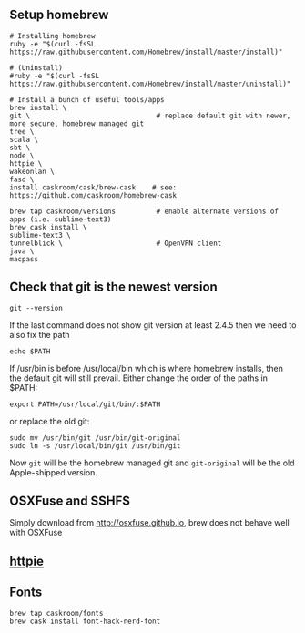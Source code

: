 ## Setup homebrew
  ```
  # Installing homebrew
  ruby -e "$(curl -fsSL https://raw.githubusercontent.com/Homebrew/install/master/install)"

  # (Uninstall)
  #ruby -e "$(curl -fsSL https://raw.githubusercontent.com/Homebrew/install/master/uninstall)"

  # Install a bunch of useful tools/apps
  brew install \
  git \                               # replace default git with newer, more secure, homebrew managed git
  tree \
  scala \
  sbt \
  node \
  httpie \
  wakeonlan \
  fasd \
  install caskroom/cask/brew-cask    # see: https://github.com/caskroom/homebrew-cask

  brew tap caskroom/versions          # enable alternate versions of apps (i.e. sublime-text3)
  brew cask install \
  sublime-text3 \
  tunnelblick \                       # OpenVPN client
  java \
  macpass
 ```


## Check that git is the newest version

  ```
  git --version
  ```
  If the last command does not show git version at least 2.4.5 then we need to also fix the path

  ```
  echo $PATH
  ```

  If /usr/bin is before /usr/local/bin which is where homebrew installs, then the default git will still prevail.
  Either change the order of the paths in $PATH:

  ```
  export PATH=/usr/local/git/bin/:$PATH
  ```

  or replace the old git:

  ```
  sudo mv /usr/bin/git /usr/bin/git-original
  sudo ln -s /usr/local/bin/git /usr/bin/git
  ```

  Now <code>git</code> will be the homebrew managed git and <code>git-original</code> will be the old Apple-shipped version.

## OSXFuse and SSHFS
Simply download from http://osxfuse.github.io, brew does not behave well with OSXFuse


## [httpie](http://radek.io/2015/10/20/httpie/)

## Fonts
```
brew tap caskroom/fonts
brew cask install font-hack-nerd-font
```

